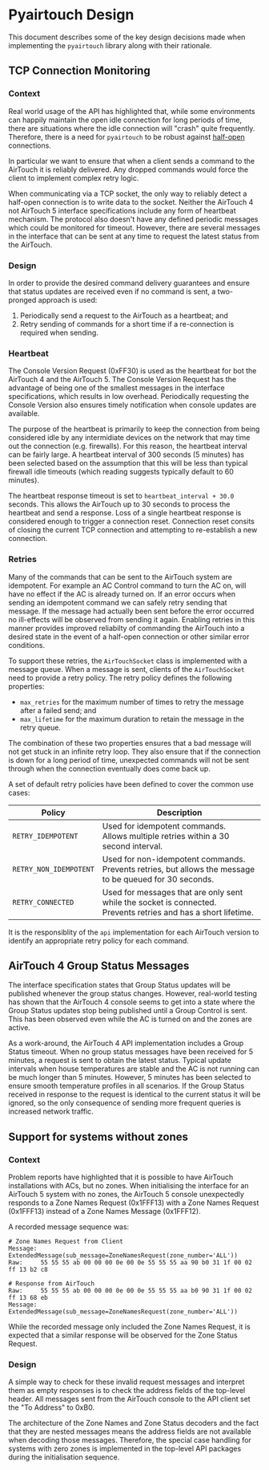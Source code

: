 # Pyairtouch Design

This document describes some of the key design decisions made when implementing the `pyairtouch` library along with their rationale.

## TCP Connection Monitoring

### Context
Real world usage of the API has highlighted that, while some environments can happily maintain the open idle connection for long periods of time, there are situations where the idle connection will "crash" quite frequently.
Therefore, there is a need for `pyairtouch` to be robust against [half-open](https://en.wikipedia.org/wiki/TCP_half-open) connections.

In particular we want to ensure that when a client sends a command to the AirTouch it is reliably delivered.
Any dropped commands would force the client to implement complex retry logic.

When communicating via a TCP socket, the only way to reliably detect a half-open connection is to write data to the socket.
Neither the AirTouch 4 not AirTouch 5 interface specifications include any form of heartbeat mechanism.
The protocol also doesn't have any defined periodic messages which could be monitored for timeout.
However, there are several messages in the interface that can be sent at any time to request the latest status from the AirTouch.

### Design
In order to provide the desired command delivery guarantees and ensure that status updates are received even if no command is sent, a two-pronged approach is used:
1. Periodically send a request to the AirTouch as a heartbeat; and
2. Retry sending of commands for a short time if a re-connection is required when sending.

### Heartbeat
The Console Version Request (0xFF30) is used as the heartbeat for bot the AirTouch 4 and the AirTouch 5.
The Console Version Request has the advantage of being one of the smallest messages in the interface specifications, which results in low overhead.
Periodically requesting the Console Version also ensures timely notification when console updates are available.

The purpose of the heartbeat is primarily to keep the connection from being considered idle by any intermidiate devices on the network that may time out the connection (e.g. firewalls).
For this reason, the heartbeat interval can be fairly large.
A heartbeat interval of 300 seconds (5 minutes) has been selected based on the assumption that this will be less than typical firewall idle timeouts (which reading suggests typically default to 60 minutes).

The heartbeat response timeout is set to `heartbeat_interval + 30.0` seconds.
This allows the AirTouch up to 30 seconds to process the heartbeat and send a response.
Loss of a single heartbeat response is considered enough to trigger a connection reset.
Connection reset consits of closing the current TCP connection and attempting to re-establish a new connection.

### Retries
Many of the commands that can be sent to the AirTouch system are idempotent.
For example an AC Control command to turn the AC on, will have no effect if the AC is already turned on.
If an error occurs when sending an idempotent command we can safely retry sending that message.
If the message had actually been sent before the error occurred no ill-effects will be observed from sending it again.
Enabling retries in this manner provides improved reliabilty of commanding the AirTouch into a desired state in the event of a half-open connection or other similar error conditions.

To support these retries, the `AirTouchSocket` class is implemented with a message queue.
When a message is sent, clients of the `AirTouchSocket` need to provide a retry policy.
The retry policy defines the following properties:
* `max_retries` for the maximum number of times to retry the message after a failed send; and
* `max_lifetime` for the maximum duration to retain the message in the retry queue.

The combination of these two properties ensures that a bad message will not get stuck in an infinite retry loop.
They also ensure that if the connection is down for a long period of time, unexpected commands will not be sent through when the connection eventually does come back up.

A set of default retry policies have been defined to cover the common use cases:

 Policy                | Description 
-----------------------|------------------------------------------------
`RETRY_IDEMPOTENT`     | Used for idempotent commands.<br>Allows multiple retries within a 30 second interval.
`RETRY_NON_IDEMPOTENT` | Used for non-idempotent commands.<br>Prevents retries, but allows the message to be queued for 30 seconds.
`RETRY_CONNECTED`      | Used for messages that are only sent while the socket is connected.<br>Prevents retries and has a short lifetime.

It is the responsiblity of the `api` implementation for each AirTouch version to identify an appropriate retry policy for each command.

## AirTouch 4 Group Status Messages
The interface specification states that Group Status updates will be published whenever the group status changes.
However, real-world testing has shown that the AirTouch 4 console seems to get into a state where the Group Status updates stop being published until a Group Control is sent.
This has been observed even while the AC is turned on and the zones are active.

As a work-around, the AirTouch 4 API implementation includes a Group Status timeout.
When no group status messages have been received for 5 minutes, a request is sent to obtain the latest status.
Typical update intervals when house temperatures are stable and the AC is not running can be much longer than 5 minutes.
However, 5 minutes has been selected to ensure smooth temperature profiles in all scenarios.
If the Group Status received in response to the request is identical to the current status it will be ignored, so the only consequence of sending more frequent queries is increased network traffic.

## Support for systems without zones
### Context
Problem reports have highlighted that it is possible to have AirTouch installations with ACs, but no zones.
When initialising the interface for an AirTouch 5 system with no zones, the AirTouch 5 console unexpectedly responds to a Zone Names Request (0x1FFF13) with a Zone Names Request (0x1FFF13) instead of a Zone Names Message (0x1FFF12).

A recorded message sequence was:
```
# Zone Names Request from Client
Message: ExtendedMessage(sub_message=ZoneNamesRequest(zone_number='ALL'))
Raw:     55 55 55 ab 00 00 00 0e 00 0e 55 55 55 aa 90 b0 31 1f 00 02 ff 13 b2 c8

# Response from AirTouch
Raw:     55 55 55 ab 00 00 00 0e 00 0e 55 55 55 aa b0 90 31 1f 00 02 ff 13 68 eb
Message: ExtendedMessage(sub_message=ZoneNamesRequest(zone_number='ALL'))
```

While the recorded message only included the Zone Names Request, it is expected that a similar response will be observed for the Zone Status Request.

### Design
A simple way to check for these invalid request messages and interpret them as empty responses is to check the address fields of the top-level header.
All messages sent from the AirTouch console to the API client set the "To Address" to 0xB0.

The architecture of the Zone Names and Zone Status decoders and the fact that they are nested messages means the address fields are not available when decoding those messages.
Therefore, the special case handling for systems with zero zones is implemented in the top-level API packages during the initialisation sequence.
